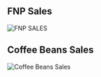 ## FNP Sales
![FNP SALES](https://github.com/user-attachments/assets/e7b10777-e273-463a-bd25-73f99936b207)

## Coffee Beans Sales
![Coffee Beans Sales](https://github.com/user-attachments/assets/e853b425-d59c-4660-a49c-30cdcd62c543)
